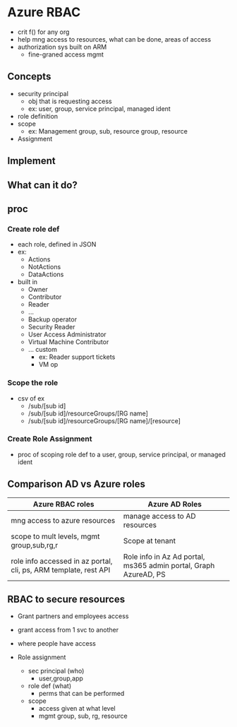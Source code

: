 # Azure RBAC
* crit f() for any org
* help mng access to resources, what can be done, areas of access
* authorization sys built on ARM
  * fine-graned access mgmt

## Concepts
* security principal
  * obj that is requesting access
  * ex: user, group, service principal, managed ident
* role definition
* scope
  * ex: Management group, sub, resource group, resource
* Assignment


## Implement

## What can it do?

## proc
### Create role def
* each role, defined in JSON
* ex: 
  * Actions
  * NotActions
  * DataActions
* built in
  * Owner
  * Contributor
  * Reader
  * ...
  * Backup operator
  * Security Reader
  * User Access Administrator
  * Virtual Machine Contributor
  * ... custom
    * ex: Reader support tickets
    * VM op

### Scope the role
* csv of ex
  * /sub/[sub id]
  * /sub/[sub id]/resourceGroups/[RG name]
  * /sub/[sub id]/resourceGroups/[RG name]/[resource]

### Create Role Assignment
* proc of scoping role def to a user, group, service principal, or managed ident


## Comparison AD vs Azure roles
|Azure RBAC roles|Azure AD Roles|
|-|-|
|mng access to azure resources|manage access to AD resources|
|scope to mult levels, mgmt group,sub,rg,r|Scope at tenant|
|role info accessed in az portal, cli, ps, ARM template, rest API|Role info in Az Ad portal, ms365 admin portal, Graph AzureAD, PS|

## RBAC to secure resources
* Grant partners and employees access
* grant access from 1 svc to another
* where people have access

* Role assignment
  * sec principal (who)
    * user,group,app
  * role def (what)
    * perms that can be performed
  * scope
    * access given at what level
    * mgmt group, sub, rg, resource